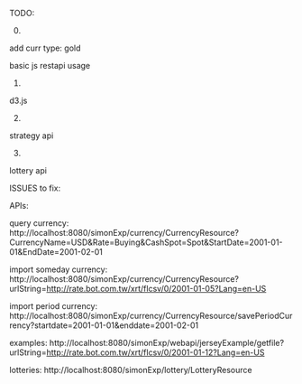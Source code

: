 TODO:


0.
add curr type: gold
 
basic js restapi usage

1.
d3.js

2.
strategy api

3.
lottery api


ISSUES to fix:


APIs:

query currency:
http://localhost:8080/simonExp/currency/CurrencyResource?CurrencyName=USD&Rate=Buying&CashSpot=Spot&StartDate=2001-01-01&EndDate=2001-02-01

import someday currency: 
http://localhost:8080/simonExp/currency/CurrencyResource?urlString=http://rate.bot.com.tw/xrt/flcsv/0/2001-01-05?Lang=en-US

import period currency:
http://localhost:8080/simonExp/currency/CurrencyResource/savePeriodCurrency?startdate=2001-01-01&enddate=2001-02-01

examples:
http://localhost:8080/simonExp/webapi/jerseyExample/getfile?urlString=http://rate.bot.com.tw/xrt/flcsv/0/2001-01-12?Lang=en-US

lotteries:
http://localhost:8080/simonExp/lottery/LotteryResource
